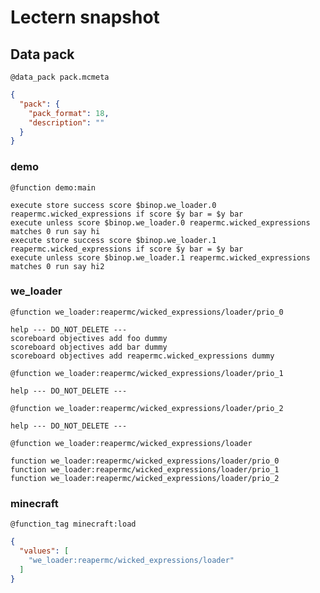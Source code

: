 # Lectern snapshot

## Data pack

`@data_pack pack.mcmeta`

```json
{
  "pack": {
    "pack_format": 18,
    "description": ""
  }
}
```

### demo

`@function demo:main`

```mcfunction
execute store success score $binop.we_loader.0 reapermc.wicked_expressions if score $y bar = $y bar
execute unless score $binop.we_loader.0 reapermc.wicked_expressions matches 0 run say hi
execute store success score $binop.we_loader.1 reapermc.wicked_expressions if score $y bar = $y bar
execute unless score $binop.we_loader.1 reapermc.wicked_expressions matches 0 run say hi2
```

### we_loader

`@function we_loader:reapermc/wicked_expressions/loader/prio_0`

```mcfunction
help --- DO_NOT_DELETE ---
scoreboard objectives add foo dummy
scoreboard objectives add bar dummy
scoreboard objectives add reapermc.wicked_expressions dummy
```

`@function we_loader:reapermc/wicked_expressions/loader/prio_1`

```mcfunction
help --- DO_NOT_DELETE ---
```

`@function we_loader:reapermc/wicked_expressions/loader/prio_2`

```mcfunction
help --- DO_NOT_DELETE ---
```

`@function we_loader:reapermc/wicked_expressions/loader`

```mcfunction
function we_loader:reapermc/wicked_expressions/loader/prio_0
function we_loader:reapermc/wicked_expressions/loader/prio_1
function we_loader:reapermc/wicked_expressions/loader/prio_2
```

### minecraft

`@function_tag minecraft:load`

```json
{
  "values": [
    "we_loader:reapermc/wicked_expressions/loader"
  ]
}
```
